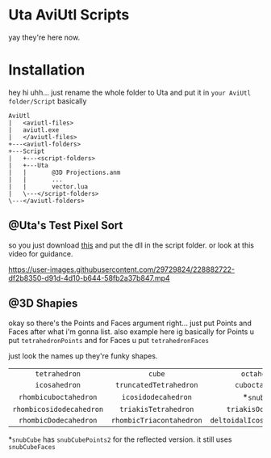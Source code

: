 # Uta AviUtl Scripts
yay they're here now.

# Installation
hey hi uhh... just rename the whole folder to Uta and put it in `your AviUtl folder/Script`
basically

```
AviUtl
|   <aviutl-files>
|   aviutl.exe
|   </aviutl-files>
+---<aviutl-folders>
+---Script
|   +---<script-folders>
|   +---Uta
|   |       @3D Projections.anm
|   |       ...
|   |       vector.lua
|   \---</script-folders>
\---</aviutl-folders>
```

## @Uta's Test Pixel Sort
so you just download [this](https://github.com/MaverickTse/PixelSorter_s/releases/tag/1.6EN) and put the dll in the script folder. or look at this video for guidance.

https://user-images.githubusercontent.com/29729824/228882722-df2b8350-d91d-4d10-b644-58fb2a37b847.mp4


## @3D Shapies
okay so there's the Points and Faces argument right... just put Points and Faces after what i'm gonna list.
also example here ig basically for Points u put `tetrahedronPoints` and for Faces u put `tetrahedronFaces`

just look the names up they're funky shapes.

| | | | |
|:---:|:---:|:---:|:---:|
|`tetrahedron`|`cube`|`octahedron`|`dodecahedron`
|`icosahedron`|`truncatedTetrahedron`|`cuboctahedron`|`truncatedOctahedron`|
|`rhombicuboctahedron`|`icosidodecahedron`|\*`snubCube`|`truncatedIcosahedron`|
|`rhombicosidodecahedron`|`triakisTetrahedron`|`triakisOctahedron`|`tetrakisHexahedron`|
|`rhombicDodecahedron`|`rhombicTriacontahedron`|`deltoidalIcositetrahedron`|`pentagonalIcositetrahedron`|

\*`snubCube` has `snubCubePoints2` for the reflected version. it still uses `snubCubeFaces`
